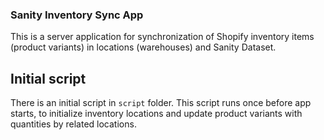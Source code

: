 ### Sanity Inventory Sync App

This is a server application for synchronization of Shopify inventory items (product variants) in locations (warehouses) and Sanity Dataset.

## Initial script

There is an initial script in `script` folder. This script runs once before app starts, to initialize inventory locations and update product variants with quantities by related locations.
